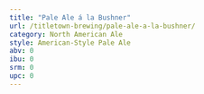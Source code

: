 ```yaml
---
title: "Pale Ale á la Bushner"
url: /titletown-brewing/pale-ale-a-la-bushner/
category: North American Ale
style: American-Style Pale Ale
abv: 0
ibu: 0
srm: 0
upc: 0
---
```


